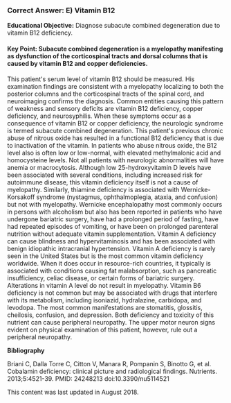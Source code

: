 
### Correct Answer: E) Vitamin B12 

**Educational Objective:** Diagnose subacute combined degeneration due to vitamin B12 deficiency.

#### **Key Point:** Subacute combined degeneration is a myelopathy manifesting as dysfunction of the corticospinal tracts and dorsal columns that is caused by vitamin B12 and copper deficiencies.

This patient's serum level of vitamin B12 should be measured. His examination findings are consistent with a myelopathy localizing to both the posterior columns and the corticospinal tracts of the spinal cord, and neuroimaging confirms the diagnosis. Common entities causing this pattern of weakness and sensory deficits are vitamin B12 deficiency, copper deficiency, and neurosyphilis. When these symptoms occur as a consequence of vitamin B12 or copper deficiency, the neurologic syndrome is termed subacute combined degeneration. This patient's previous chronic abuse of nitrous oxide has resulted in a functional B12 deficiency that is due to inactivation of the vitamin. In patients who abuse nitrous oxide, the B12 level also is often low or low-normal, with elevated methylmalonic acid and homocysteine levels. Not all patients with neurologic abnormalities will have anemia or macrocytosis.
Although low 25-hydroxyvitamin D levels have been associated with several conditions, including increased risk for autoimmune disease, this vitamin deficiency itself is not a cause of myelopathy.
Similarly, thiamine deficiency is associated with Wernicke-Korsakoff syndrome (nystagmus, ophthalmoplegia, ataxia, and confusion) but not with myelopathy. Wernicke encephalopathy most commonly occurs in persons with alcoholism but also has been reported in patients who have undergone bariatric surgery, have had a prolonged period of fasting, have had repeated episodes of vomiting, or have been on prolonged parenteral nutrition without adequate vitamin supplementation.
Vitamin A deficiency can cause blindness and hypervitaminosis and has been associated with benign idiopathic intracranial hypertension. Vitamin A deficiency is rarely seen in the United States but is the most common vitamin deficiency worldwide. When it does occur in resource-rich countries, it typically is associated with conditions causing fat malabsorption, such as pancreatic insufficiency, celiac disease, or certain forms of bariatric surgery. Alterations in vitamin A level do not result in myelopathy.
Vitamin B6 deficiency is not common but may be associated with drugs that interfere with its metabolism, including isoniazid, hydralazine, carbidopa, and levodopa. The most common manifestations are stomatitis, glossitis, cheilosis, confusion, and depression. Both deficiency and toxicity of this nutrient can cause peripheral neuropathy. The upper motor neuron signs evident on physical examination of this patient, however, rule out a peripheral neuropathy.

**Bibliography**

Briani C, Dalla Torre C, Citton V, Manara R, Pompanin S, Binotto G, et al. Cobalamin deficiency: clinical picture and radiological findings. Nutrients. 2013;5:4521-39. PMID: 24248213 doi:10.3390/nu5114521

This content was last updated in August 2018.